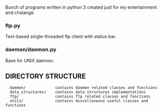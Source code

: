 Bunch of programs written in python 3 created just for my entertainment and chalange.

### ftp.py
Text-based single-threaded ftp client with status bar.

### daemon/daemon.py
Base for UNIX daemon.

DIRECTORY STRUCTURE
-------------------

      daemon/             contains daemon related classes and functions
      data_structures/    contains data structures implementations
      ftp/                contains ftp related classes and functions
      utils/              contains miscellaneous useful classes and functions
      
